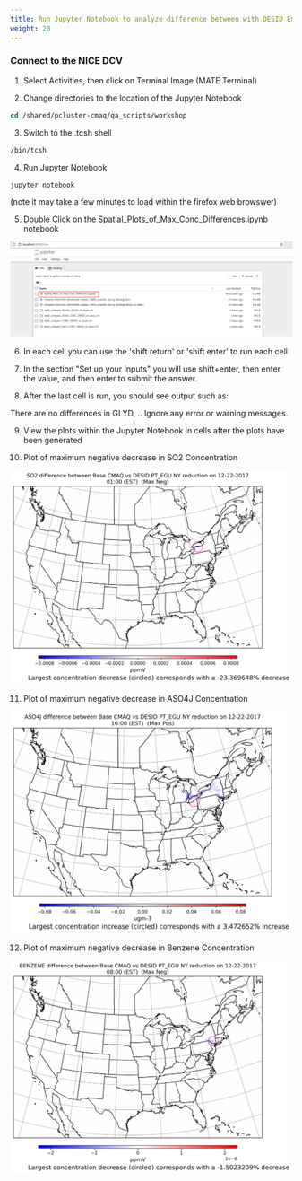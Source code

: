 ```yaml
---
title: Run Jupyter Notebook to analyze difference between with DESID Emissions and the base case (no emission reduction) 
weight: 20
---
```


###  Connect to the NICE DCV 

1. Select Activities, then click on Terminal Image (MATE Terminal)

2. Change directories to the location of the Jupyter Notebook 

```csh
cd /shared/pcluster-cmaq/qa_scripts/workshop
```

3. Switch to the .tcsh shell

```csh
/bin/tcsh
```

4. Run Jupyter Notebook 

```csh
jupyter notebook
```

(note it may take a few minutes to load within the firefox web browswer)

5. Double Click on the Spatial_Plots_of_Max_Conc_Differences.ipynb notebook

![jupyter notebook](/static/images/5-jupyter-notebook.png)

6. In each cell you can use the 'shift return'  or 'shift enter' to run each cell

7. In the section "Set up your Inputs" you will use shift+enter, then enter the value, and then enter to submit the answer.

8. After the last cell is run, you should see output such as: 

There are no differences in GLYD, ..
Ignore any error or warning messages.

9. View the plots within the Jupyter Notebook in cells after the plots have been generated 

10. Plot of maximum negative decrease in SO2 Concentration

![maximum negative decrease in SO2 Concentration](/static/images/6-SO2-max-negative.png)

11. Plot of maximum negative decrease in ASO4J Concentration

![maximum negative decrease in ASO4J Concentration](/static/images/6-ASO4J-max-negative.png)

12. Plot of maximum negative decrease in Benzene Concentration

![maximum negative decrease in Benzene Concentration](/static/images/6-benzene-max-negative.png)

